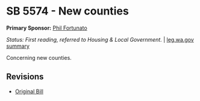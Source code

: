 # SB 5574 - New counties
**Primary Sponsor:** [Phil Fortunato](/person/leg/phil.fortunato.md)

*Status: First reading, referred to Housing & Local Government.* | [leg.wa.gov summary](https://app.leg.wa.gov/billsummary?BillNumber=5574&Year=2021)

Concerning new counties.

## Revisions
* [Original Bill](1/)